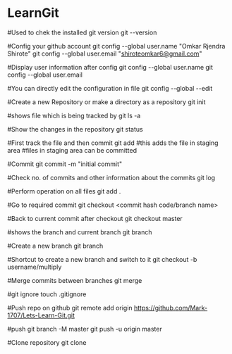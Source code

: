 # LearnGit


#Used to chek the installed git version
git --version

#Config your github account
git config --global user.name "Omkar Rjendra Shirote"
git config --global user.email "shiroteomkar6@gmail.com"

#Display user information after config
git config --global user.name
git config --global user.email

#You can directly edit the configuration in file
git config --global --edit 

#Create a new Repository or make a directory as a repository
git init

#shows file which is being tracked by git
ls -a

#Show the changes in the repository
git status

#First track the file and then commit
git add <filename>
#this adds the file in staging area
#files in staging area can be committed

#Commit
git commit -m "initial commit"

#Check no. of commits and other information about the commits
git log

#Perform operation on all files
git add .

#Go to required commit
git checkout <commit hash code/branch name>

#Back to current commit after checkout
git checkout master

#shows the branch and current branch
git branch

#Create a new branch
git branch <branch name>

#Shortcut to create a new branch and switch to it
git checkout -b username/multiply

#Merge commits between branches
git merge <changed branch>

#git ignore
touch .gitignore

#Push repo on github
git remote add origin https://github.com/Mark-1707/Lets-Learn-Git.git

#push
git branch -M master
git push -u origin master

#Clone repository
git clone <Link>
